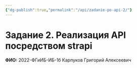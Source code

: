 ```yaml
---
{"dg-publish":true,"permalink":"/api/zadanie-po-api-2/"}
---
```


# Задание 2. Реализация API посредством strapi

**ФИО:** 2022-ФГиИБ-ИБ-1б Карпуков Григорий Алексеевич
